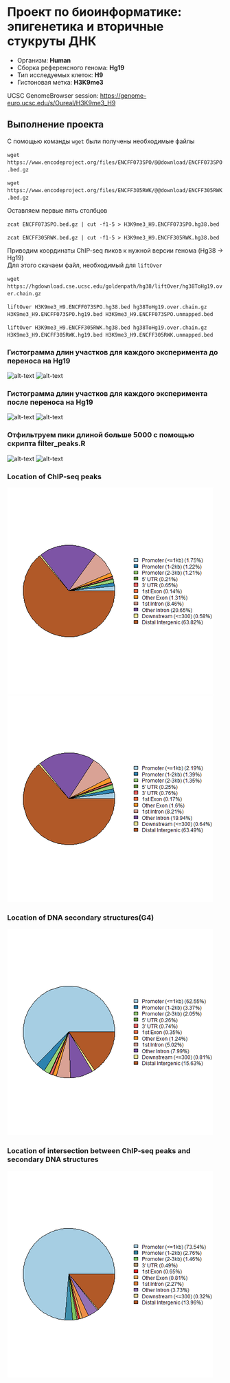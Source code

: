 # Проект по биоинформатике: эпигенетика и вторичные стукруты ДНК

* Организм: **Human**
* Сборка референсного генома: **Hg19**
* Тип исследуемых клеток: **H9**
* Гистоновая метка: **H3K9me3**

UCSC GenomeBrowser session: https://genome-euro.ucsc.edu/s/Oureal/H3K9me3_H9

## Выполнение проекта
С помощью команды `wget` были получены необходимые файлы

`wget https://www.encodeproject.org/files/ENCFF073SPO/@@download/ENCFF073SPO.bed.gz`

`wget https://www.encodeproject.org/files/ENCFF305RWK/@@download/ENCFF305RWK.bed.gz`

Оставляем первые пять столбцов

`zcat ENCFF073SPO.bed.gz | cut -f1-5 > H3K9me3_H9.ENCFF073SPO.hg38.bed`

`zcat ENCFF305RWK.bed.gz | cut -f1-5 > H3K9me3_H9.ENCFF305RWK.hg38.bed`

Приводим координаты ChIP-seq пиков к нужной версии генома (Hg38 -> Hg19)  
Для этого скачаем файл, необходимый для `liftOver`

`wget https://hgdownload.cse.ucsc.edu/goldenpath/hg38/liftOver/hg38ToHg19.over.chain.gz`

`liftOver H3K9me3_H9.ENCFF073SPO.hg38.bed hg38ToHg19.over.chain.gz H3K9me3_H9.ENCFF073SPO.hg19.bed H3K9me3_H9.ENCFF073SPO.unmapped.bed`

`liftOver H3K9me3_H9.ENCFF305RWK.hg38.bed hg38ToHg19.over.chain.gz H3K9me3_H9.ENCFF305RWK.hg19.bed H3K9me3_H9.ENCFF305RWK.unmapped.bed`

### Гистограмма длин участков для каждого эксперимента до переноса на Hg19

![alt-text]()
![alt-text]()

### Гистограмма длин участков для каждого эксперимента после переноса на Hg19 

![alt-text]()
![alt-text]()

### Отфильтруем пики длиной больше 5000 с помощью скрипта filter_peaks.R 

![alt-text]()
![alt-text]()

### Location of ChIP-seq peaks

![alt-text](https://raw.githubusercontent.com/YaroslavSolo/hse21_H3K9me3_G4_human/main/images/chip_seeker.H3K9me3_H9.ENCFF073SPO.hg19.filtered.plotAnnoPie.png)
![alt-text](https://raw.githubusercontent.com/YaroslavSolo/hse21_H3K9me3_G4_human/main/images/chip_seeker.H3K9me3_H9.ENCFF305RWK.hg19.filtered.plotAnnoPie.png)

### Location of DNA secondary structures(G4)
![alt-text](https://raw.githubusercontent.com/YaroslavSolo/hse21_H3K9me3_G4_human/main/images/chip_seeker.G4_ChIP_peaks.clean.plotAnnoPie.png)

### Location of intersection between ChIP-seq peaks and secondary DNA structures
![alt-text](https://raw.githubusercontent.com/YaroslavSolo/hse21_H3K9me3_G4_human/main/images/chip_seeker.G4ChipIntersect.plotAnnoPie.png)
